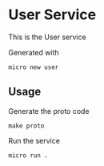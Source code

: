 # User Service

This is the User service

Generated with

```
micro new user
```

## Usage

Generate the proto code

```
make proto
```

Run the service

```
micro run .
```